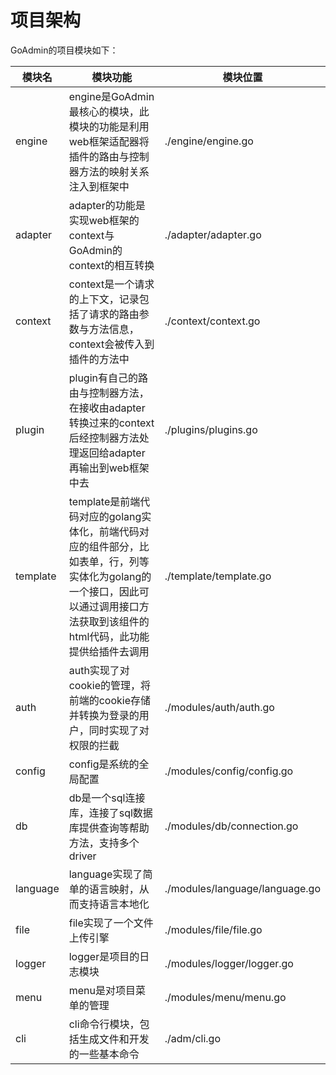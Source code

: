 # 项目架构
GoAdmin的项目模块如下：


|  模块名   | 模块功能  | 模块位置  |
|  ----  | ----  | ----  |
| engine  | engine是GoAdmin最核心的模块，此模块的功能是利用web框架适配器将插件的路由与控制器方法的映射关系注入到框架中 | ./engine/engine.go
| adapter  | adapter的功能是实现web框架的context与GoAdmin的context的相互转换 | ./adapter/adapter.go
| context  | context是一个请求的上下文，记录包括了请求的路由参数与方法信息，context会被传入到插件的方法中 | ./context/context.go
| plugin  | plugin有自己的路由与控制器方法，在接收由adapter转换过来的context后经控制器方法处理返回给adapter再输出到web框架中去 | ./plugins/plugins.go
| template  | template是前端代码对应的golang实体化，前端代码对应的组件部分，比如表单，行，列等实体化为golang的一个接口，因此可以通过调用接口方法获取到该组件的html代码，此功能提供给插件去调用 | ./template/template.go
| auth  | auth实现了对cookie的管理，将前端的cookie存储并转换为登录的用户，同时实现了对权限的拦截 | ./modules/auth/auth.go
| config  | config是系统的全局配置 | ./modules/config/config.go
| db  | db是一个sql连接库，连接了sql数据库提供查询等帮助方法，支持多个driver | ./modules/db/connection.go
| language  | language实现了简单的语言映射，从而支持语言本地化 | ./modules/language/language.go
| file  | file实现了一个文件上传引擎 | ./modules/file/file.go
| logger  | logger是项目的日志模块 | ./modules/logger/logger.go
| menu  | menu是对项目菜单的管理 | ./modules/menu/menu.go
| cli  | cli命令行模块，包括生成文件和开发的一些基本命令 | ./adm/cli.go